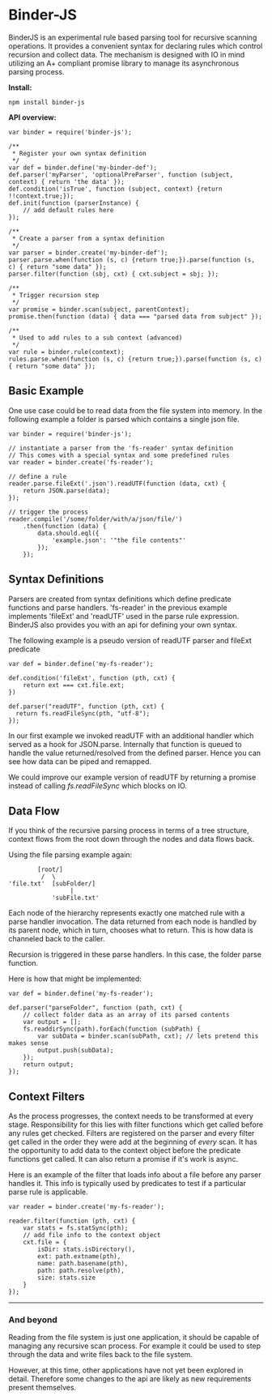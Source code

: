 Binder-JS
=========

BinderJS is an experimental rule based parsing tool for recursive scanning operations. It provides a convenient syntax for declaring rules which control recursion and collect data. The mechanism is designed with IO in mind utilizing an A+ compliant promise library to manage its asynchronous parsing process.

**Install:**

	npm install binder-js

**API overview:**

	var binder = require('binder-js');

	/**
	 * Register your own syntax definition
	 */
	var def = binder.define('my-binder-def');
	def.parser('myParser', 'optionalPreParser', function (subject, context) { return 'the data' });
	def.condition('isTrue', function (subject, context) {return !!context.true;});
	def.init(function (parserInstance) {
		// add default rules here
	});

	/**
	 * Create a parser from a syntax definition
	 */
	var parser = binder.create('my-binder-def');
	parser.parse.when(function (s, c) {return true;}).parse(function (s, c) { return "some data" });
	parser.filter(function (sbj, cxt) { cxt.subject = sbj; });

	/**
	 * Trigger recursion step
	 */
	var promise = binder.scan(subject, parentContext);
	promise.then(function (data) { data === "parsed data from subject" });

	/**
	 * Used to add rules to a sub context (advanced)
	 */
	var rule = binder.rule(context);
	rules.parse.when(function (s, c) {return true;}).parse(function (s, c) { return "some data" });

Basic Example
-----------

One use case could be to read data from the file system into memory. In the following example a folder is parsed which contains a single json file.

	var binder = require('binder-js');

	// instantiate a parser from the 'fs-reader' syntax definition
	// This comes with a special syntax and some predefined rules
	var reader = binder.create('fs-reader');

	// define a rule
	reader.parse.fileExt('.json').readUTF(function (data, cxt) {
		return JSON.parse(data);
	});

	// trigger the process
	reader.compile('/some/folder/with/a/json/file/')
		.then(function (data) {
			data.should.eql({
				'example.json': '"the file contents"'
			});
		});


Syntax Definitions
-----------

Parsers are created from syntax definitions which define predicate functions and parse handlers. 'fs-reader' in the previous example implements 'fileExt' and 'readUTF' used in the parse rule expression. BinderJS also provides you with an api for defining your own syntax.

The following example is a pseudo version of readUTF parser and fileExt predicate

	var def = binder.define('my-fs-reader');

	def.condition('fileExt', function (pth, cxt) {
		return ext === cxt.file.ext;
	})

	def.parser("readUTF", function (pth, cxt) {
	  return fs.readFileSync(pth, "utf-8");
	});

In our first example we invoked readUTF with an additional handler which served as a hook for JSON.parse. Internally that function is queued to handle the value returned/resolved from the defined parser. Hence you can see how data can be piped and remapped.

We could improve our example version of readUTF by returning a promise instead of calling *fs.readFileSync* which blocks on IO.


Data Flow
-----------

If you think of the recursive parsing process in terms of a tree structure, context flows from the root down through the nodes and data flows back.

Using the file parsing example again:


	        [root/]
	         /  \
	'file.txt'  [subFolder/]
	                 |
	            'subFile.txt'

Each node of the hierarchy represents exactly one matched rule with a parse handler invocation. The data returned from each node is handled by its parent node, which in turn, chooses what to return. This is how data is channeled back to the caller.

Recursion is triggered in these parse handlers. In this case, the folder parse function.

Here is how that might be implemented:

	var def = binder.define('my-fs-reader');

	def.parser("parseFolder", function (path, cxt) {
		// collect folder data as an array of its parsed contents
		var output = [];
		fs.readdirSync(path).forEach(function (subPath) {
			var subData = binder.scan(subPath, cxt); // lets pretend this makes sense
			output.push(subData);
		});
		return output;
	});


Context Filters
-----------

As the process progresses, the context needs to be transformed at every stage. Responsibility for this lies with filter functions which get called before any rules get checked. Filters are registered on the parser and every filter get called in the order they were add at the beginning of _every_ scan. It has the opportunity to add data to the context object before the predicate functions get called. It can also return a promise if it's work is async.

Here is an example of the filter that loads info about a file before any parser handles it. This info is typically used by predicates to test if a particular parse rule is applicable.

	var reader = binder.create('my-fs-reader');

	reader.filter(function (pth, cxt) {
		var stats = fs.statSync(pth);
		// add file info to the context object
		cxt.file = {
			isDir: stats.isDirectory(),
			ext: path.extname(pth),
			name: path.basename(pth),
			path: path.resolve(pth),
			size: stats.size
		}
	});

---

### And beyond

Reading from the file system is just one application, it should be capable of managing any recursive scan process. For example it could be used to step through the data and write files back to the file system.

However, at this time, other applications have not yet been explored in detail. Therefore some changes to the api are likely as new requirements present themselves.